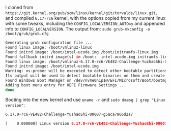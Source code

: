 I cloned from `https://git.kernel.org/pub/scm/linux/kernel/git/torvalds/linux.git`, and compiled `6.17-rc6` kernel, with the options copied from my current linux with some tweaks, including the `CONFIG_LOCALVERSION_AUTO=y` and appended info to `CONFIG_LOCALVERSION`. The output from: `sudo grub-mkconfig -o /boot/grub/grub.cfg`

```bash
Generating grub configuration file ...
Found linux image: /boot/vmlinuz-linux
Found initrd image: /boot/intel-ucode.img /boot/initramfs-linux.img
Found fallback initrd image(s) in /boot:  intel-ucode.img initramfs-linux-fallback.img
Found linux image: /boot/vmlinuz-6.17.0-rc6-VE482-Challenge-YuzhaoShi-00007-g5aca7966d2a7
Found initrd image: /boot/intel-ucode.img
Warning: os-prober will be executed to detect other bootable partitions.
Its output will be used to detect bootable binaries on them and create new boot entries.
Found Windows Boot Manager on /dev/nvme0n1p1@/EFI/Microsoft/Boot/bootmgfw.efi
Adding boot menu entry for UEFI Firmware Settings ...
done
```

Booting into the new kernel and use `uname -r` and `sudo dmesg | grep "Linux version"`:
```bash
6.17.0-rc6-VE482-Challenge-YuzhaoShi-00007-g5aca7966d2a7
```

```Bash
[    0.000000] Linux version 6.17.0-rc6-VE482-Challenge-YuzhaoShi-00007-g5aca7966d2a7 (frank@xarch) (gcc (GCC) 15.2.1 20250813, GNU ld (GNU Binutils) 2.45.0) #1 SMP PREEMPT_DYNAMIC Wed Sep 17 23:34:57 CST 2025
```
